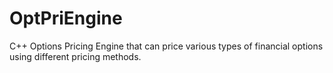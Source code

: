 # OptPriEngine
C++ Options Pricing Engine that can price various types of financial options using different pricing methods.
